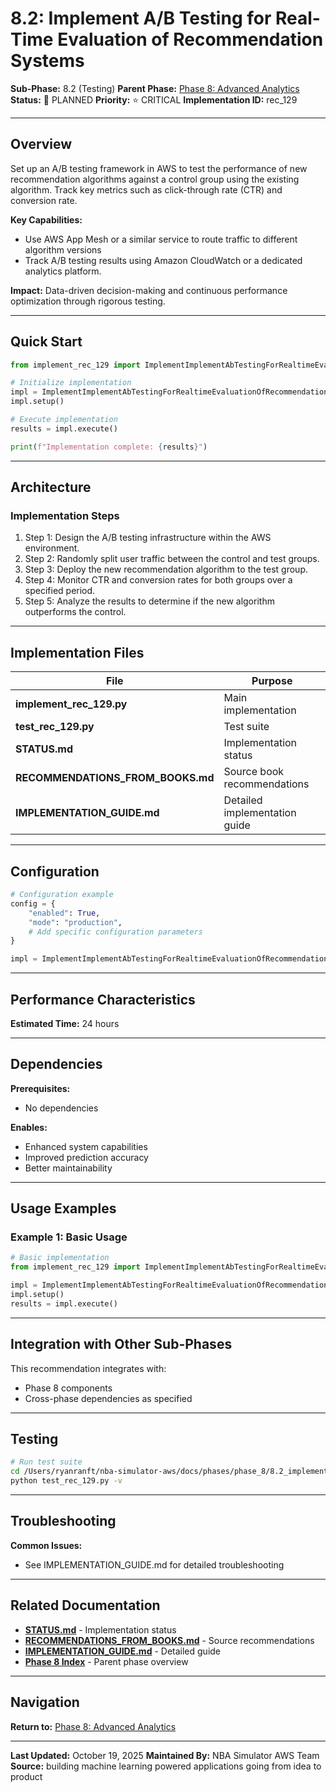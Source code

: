 # 8.2: Implement A/B Testing for Real-Time Evaluation of Recommendation Systems

**Sub-Phase:** 8.2 (Testing)
**Parent Phase:** [Phase 8: Advanced Analytics](../PHASE_8_INDEX.md)
**Status:** 🔵 PLANNED
**Priority:** ⭐ CRITICAL
**Implementation ID:** rec_129

---

## Overview

Set up an A/B testing framework in AWS to test the performance of new recommendation algorithms against a control group using the existing algorithm. Track key metrics such as click-through rate (CTR) and conversion rate.

**Key Capabilities:**
- Use AWS App Mesh or a similar service to route traffic to different algorithm versions
- Track A/B testing results using Amazon CloudWatch or a dedicated analytics platform.

**Impact:**
Data-driven decision-making and continuous performance optimization through rigorous testing.

---

## Quick Start

```python
from implement_rec_129 import ImplementImplementAbTestingForRealtimeEvaluationOfRecommendationSystems

# Initialize implementation
impl = ImplementImplementAbTestingForRealtimeEvaluationOfRecommendationSystems()
impl.setup()

# Execute implementation
results = impl.execute()

print(f"Implementation complete: {results}")
```

---

## Architecture

### Implementation Steps

1. Step 1: Design the A/B testing infrastructure within the AWS environment.
2. Step 2: Randomly split user traffic between the control and test groups.
3. Step 3: Deploy the new recommendation algorithm to the test group.
4. Step 4: Monitor CTR and conversion rates for both groups over a specified period.
5. Step 5: Analyze the results to determine if the new algorithm outperforms the control.

---

## Implementation Files

| File | Purpose |
|------|---------|
| **implement_rec_129.py** | Main implementation |
| **test_rec_129.py** | Test suite |
| **STATUS.md** | Implementation status |
| **RECOMMENDATIONS_FROM_BOOKS.md** | Source book recommendations |
| **IMPLEMENTATION_GUIDE.md** | Detailed implementation guide |

---

## Configuration

```python
# Configuration example
config = {
    "enabled": True,
    "mode": "production",
    # Add specific configuration parameters
}

impl = ImplementImplementAbTestingForRealtimeEvaluationOfRecommendationSystems(config=config)
```

---

## Performance Characteristics

**Estimated Time:** 24 hours

---

## Dependencies

**Prerequisites:**
- No dependencies

**Enables:**
- Enhanced system capabilities
- Improved prediction accuracy
- Better maintainability

---

## Usage Examples

### Example 1: Basic Usage

```python
# Basic implementation
from implement_rec_129 import ImplementImplementAbTestingForRealtimeEvaluationOfRecommendationSystems

impl = ImplementImplementAbTestingForRealtimeEvaluationOfRecommendationSystems()
impl.setup()
results = impl.execute()
```

---

## Integration with Other Sub-Phases

This recommendation integrates with:
- Phase 8 components
- Cross-phase dependencies as specified

---

## Testing

```bash
# Run test suite
cd /Users/ryanranft/nba-simulator-aws/docs/phases/phase_8/8.2_implement_ab_testing_for_real-time_evaluation_of_recommendat
python test_rec_129.py -v
```

---

## Troubleshooting

**Common Issues:**
- See IMPLEMENTATION_GUIDE.md for detailed troubleshooting

---

## Related Documentation

- **[STATUS.md](STATUS.md)** - Implementation status
- **[RECOMMENDATIONS_FROM_BOOKS.md](RECOMMENDATIONS_FROM_BOOKS.md)** - Source recommendations
- **[IMPLEMENTATION_GUIDE.md](IMPLEMENTATION_GUIDE.md)** - Detailed guide
- **[Phase 8 Index](../PHASE_8_INDEX.md)** - Parent phase overview

---

## Navigation

**Return to:** [Phase 8: Advanced Analytics](../PHASE_8_INDEX.md)

---

**Last Updated:** October 19, 2025
**Maintained By:** NBA Simulator AWS Team
**Source:** building machine learning powered applications going from idea to product
